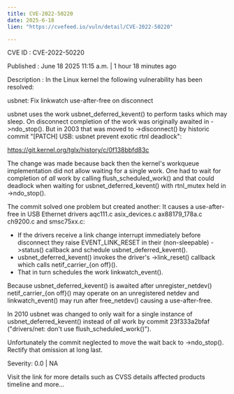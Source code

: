 ```yaml
---
title: CVE-2022-50220
date: 2025-6-18
lien: "https://cvefeed.io/vuln/detail/CVE-2022-50220"

---
```


CVE ID : CVE-2022-50220

Published :  June 18
2025
11:15 a.m. | 1 hour
18 minutes ago

Description : In the Linux kernel
the following vulnerability has been resolved:

usbnet: Fix linkwatch use-after-free on disconnect

usbnet uses the work usbnet_deferred_kevent() to perform tasks which may
sleep.  On disconnect
completion of the work was originally awaited in
->ndo_stop().  But in 2003
that was moved to ->disconnect() by historic
commit "[PATCH] USB: usbnet
prevent exotic rtnl deadlock":

  https://git.kernel.org/tglx/history/c/0f138bbfd83c

The change was made because back then
the kernel's workqueue
implementation did not allow waiting for a single work.  One had to wait
for completion of *all* work by calling flush_scheduled_work()
and that
could deadlock when waiting for usbnet_deferred_kevent() with rtnl_mutex
held in ->ndo_stop().

The commit solved one problem but created another:  It causes a
use-after-free in USB Ethernet drivers aqc111.c
asix_devices.c
ax88179_178a.c
ch9200.c and smsc75xx.c:

* If the drivers receive a link change interrupt immediately before
  disconnect
they raise EVENT_LINK_RESET in their (non-sleepable)
  ->status() callback and schedule usbnet_deferred_kevent().
* usbnet_deferred_kevent() invokes the driver's ->link_reset() callback
which calls netif_carrier_{on
off}().
* That in turn schedules the work linkwatch_event().

Because usbnet_deferred_kevent() is awaited after unregister_netdev()
netif_carrier_{on
off}() may operate on an unregistered netdev and
linkwatch_event() may run after free_netdev()
causing a use-after-free.

In 2010
usbnet was changed to only wait for a single instance of
usbnet_deferred_kevent() instead of *all* work by commit 23f333a2bfaf
("drivers/net: don't use flush_scheduled_work()").

Unfortunately the commit neglected to move the wait back to
->ndo_stop().  Rectify that omission at long last.

Severity: 0.0 | NA

Visit the link for more details
such as CVSS details
affected products
timeline
and more...
